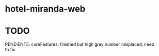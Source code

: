 # hotel-miranda-web

# TODO

PENDIENTE:
    coreFeatures: finished but high grey number misplaced, need to fix